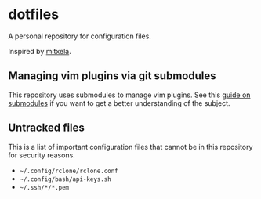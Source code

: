 # dotfiles

A personal repository for configuration files.

Inspired by [mitxela](https://mitxela.com/projects/dotfiles_management).

## Managing vim plugins via git submodules

This repository uses submodules to manage vim plugins.
See this [guide on submodules](https://git-scm.com/book/en/v2/Git-Tools-Submodules) if you want to get a better understanding of the subject.

## Untracked files

This is a list of important configuration files that cannot be in this repository for security reasons.

- `~/.config/rclone/rclone.conf`
- `~/.config/bash/api-keys.sh`
- `~/.ssh/*/*.pem`

